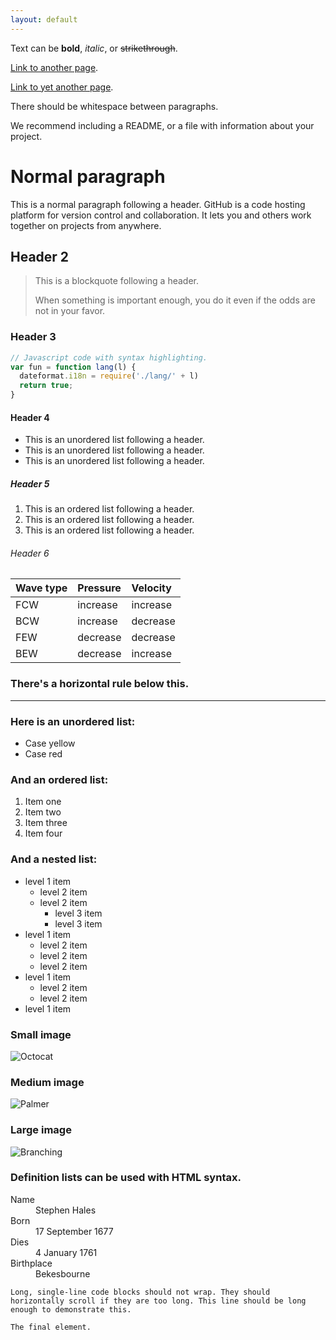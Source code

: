 ```yaml
---
layout: default
---
```


Text can be **bold**, _italic_, or ~~strikethrough~~.

[Link to another page](./another-page.html).

[Link to yet another page](./yetanotherpage.html).

There should be whitespace between paragraphs.

We recommend including a README, or a file with information about your project.

# Normal paragraph

This is a normal paragraph following a header. GitHub is a code hosting platform for version control and collaboration. It lets you and others work together on projects from anywhere.

## Header 2

> This is a blockquote following a header.
>
> When something is important enough, you do it even if the odds are not in your favor.

### Header 3

```js
// Javascript code with syntax highlighting.
var fun = function lang(l) {
  dateformat.i18n = require('./lang/' + l)
  return true;
}
```

#### Header 4

*   This is an unordered list following a header.
*   This is an unordered list following a header.
*   This is an unordered list following a header.

##### Header 5

1.  This is an ordered list following a header.
2.  This is an ordered list following a header.
3.  This is an ordered list following a header.

###### Header 6

| Wave type | Pressure | Velocity |
|:----------|:---------|:---------|
| FCW       | increase | increase |
| BCW       | increase | decrease |
| FEW       | decrease | decrease |
| BEW       | decrease | increase |  

### There's a horizontal rule below this.

* * *

### Here is an unordered list:

*   Case yellow
*   Case red

### And an ordered list:

1.  Item one
1.  Item two
1.  Item three
1.  Item four

### And a nested list:

- level 1 item
  - level 2 item
  - level 2 item
    - level 3 item
    - level 3 item
- level 1 item
  - level 2 item
  - level 2 item
  - level 2 item
- level 1 item
  - level 2 item
  - level 2 item
- level 1 item

### Small image

![Octocat](https://github.githubassets.com/images/icons/emoji/octocat.png)

### Medium image
![Palmer](./assets/images/Palmer%20Early%20Morning1.jpg)

### Large image

![Branching](./assets/images/Branching.png)


### Definition lists can be used with HTML syntax.

<dl>
<dt>Name</dt>
<dd>Stephen Hales</dd>
<dt>Born</dt>
<dd>17 September 1677</dd>
<dt>Dies</dt>
<dd>4 January 1761
<dt>Birthplace</dt>
<dd>Bekesbourne</dd>
</dl>

```
Long, single-line code blocks should not wrap. They should horizontally scroll if they are too long. This line should be long enough to demonstrate this.
```

```
The final element.
```
